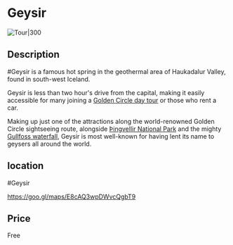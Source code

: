 # Geysir
![Tour|300](https://guidetoiceland.imgix.net/392642/x/0/geysir-is-a-dormant-hot-spring-in-the-geothermal-area-haukadalur-valley-found-in-south-iceland?auto=format%2Ccompress&crop=faces%2Cedges%2Ccenter&bg=%23fff&fit=crop&q=35&h=926&dpr=1)

## Description
#Geysir is a famous hot spring in the geothermal area of Haukadalur Valley, found in south-west Iceland.

Geysir is less than two hour's drive from the capital, making it easily accessible for many joining a [Golden Circle day tour](https://guidetoiceland.is/book-trips-holiday/nature-tours/golden-circle) or those who rent a car. 

Making up just one of the attractions along the world-renowned Golden Circle sightseeing route, alongside [Þingvellir National Park](https://guidetoiceland.is/travel-iceland/drive/thingvellir) and the mighty [Gullfoss waterfall](https://guidetoiceland.is/travel-iceland/drive/gullfoss), Geysir is most well-known for having lent its name to geysers all around the world.

## location
#Geysir

https://goo.gl/maps/E8cAQ3wpDWvcQgbT9

## Price
Free